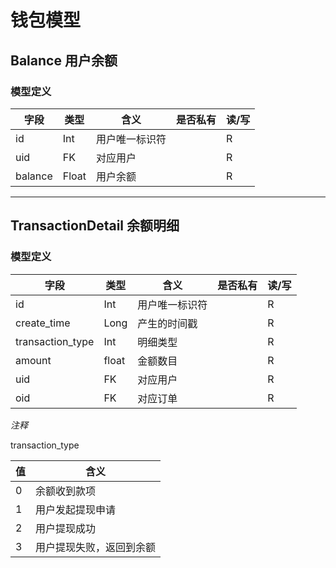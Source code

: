 #  钱包模型

## Balance 用户余额

### 模型定义

| 字段          | 类型   | 含义           | 是否私有 | 读/写 |
| ------------- | ------ | -------------- | -------- | ----- |
| id            | Int    | 用户唯一标识符 |          | R     |
| uid           | FK     | 对应用户         |        | R   |
| balance       | Float  | 用户余额       |          | R     |

--------



## TransactionDetail 余额明细

### 模型定义

| 字段          | 类型   | 含义           | 是否私有 | 读/写 |
| ------------- | ------ | -------------- | -------- | ----- |
| id            | Int    | 用户唯一标识符 |          | R     |
| create_time   |Long    | 产生的时间戳   |          | R      |
| transaction_type| Int  | 明细类型       |         | R         |
| amount        | float  |  金额数目        |       | R     |
| uid           | FK     | 对应用户         |        | R   |
| oid           | FK      | 对应订单       |          | R     |

*注释*

transaction_type

| 值 | 含义|
|----|----|
| 0  | 余额收到款项 |
| 1  |用户发起提现申请|
| 2 | 用户提现成功|
| 3 | 用户提现失败，返回到余额   |